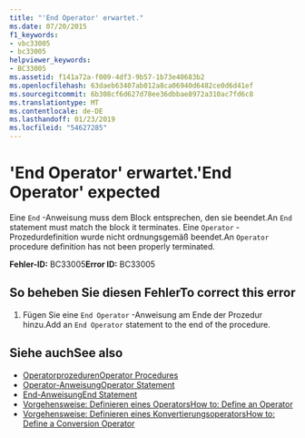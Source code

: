 ```yaml
---
title: "'End Operator' erwartet."
ms.date: 07/20/2015
f1_keywords:
- vbc33005
- bc33005
helpviewer_keywords:
- BC33005
ms.assetid: f141a72a-f009-4df3-9b57-1b73e40683b2
ms.openlocfilehash: 63daeb63407ab012a8ca06940d6482ce0d6d41ef
ms.sourcegitcommit: 6b308cf6d627d78ee36dbbae8972a310ac7fd6c8
ms.translationtype: MT
ms.contentlocale: de-DE
ms.lasthandoff: 01/23/2019
ms.locfileid: "54627285"
---
```

# <a name="end-operator-expected"></a><span data-ttu-id="13831-102">'End Operator' erwartet.</span><span class="sxs-lookup"><span data-stu-id="13831-102">'End Operator' expected</span></span>
<span data-ttu-id="13831-103">Eine `End` -Anweisung muss dem Block entsprechen, den sie beendet.</span><span class="sxs-lookup"><span data-stu-id="13831-103">An `End` statement must match the block it terminates.</span></span> <span data-ttu-id="13831-104">Eine `Operator` -Prozedurdefinition wurde nicht ordnungsgemäß beendet.</span><span class="sxs-lookup"><span data-stu-id="13831-104">An `Operator` procedure definition has not been properly terminated.</span></span>  
  
 <span data-ttu-id="13831-105">**Fehler-ID:** BC33005</span><span class="sxs-lookup"><span data-stu-id="13831-105">**Error ID:** BC33005</span></span>  
  
## <a name="to-correct-this-error"></a><span data-ttu-id="13831-106">So beheben Sie diesen Fehler</span><span class="sxs-lookup"><span data-stu-id="13831-106">To correct this error</span></span>  
  
1.  <span data-ttu-id="13831-107">Fügen Sie eine `End Operator` -Anweisung am Ende der Prozedur hinzu.</span><span class="sxs-lookup"><span data-stu-id="13831-107">Add an `End Operator` statement to the end of the procedure.</span></span>  
  
## <a name="see-also"></a><span data-ttu-id="13831-108">Siehe auch</span><span class="sxs-lookup"><span data-stu-id="13831-108">See also</span></span>
- [<span data-ttu-id="13831-109">Operatorprozeduren</span><span class="sxs-lookup"><span data-stu-id="13831-109">Operator Procedures</span></span>](../../visual-basic/programming-guide/language-features/procedures/operator-procedures.md)
- [<span data-ttu-id="13831-110">Operator-Anweisung</span><span class="sxs-lookup"><span data-stu-id="13831-110">Operator Statement</span></span>](../../visual-basic/language-reference/statements/operator-statement.md)
- [<span data-ttu-id="13831-111">End-Anweisung</span><span class="sxs-lookup"><span data-stu-id="13831-111">End Statement</span></span>](../../visual-basic/language-reference/statements/end-statement.md)
- [<span data-ttu-id="13831-112">Vorgehensweise: Definieren eines Operators</span><span class="sxs-lookup"><span data-stu-id="13831-112">How to: Define an Operator</span></span>](../../visual-basic/programming-guide/language-features/procedures/how-to-define-an-operator.md)
- [<span data-ttu-id="13831-113">Vorgehensweise: Definieren eines Konvertierungsoperators</span><span class="sxs-lookup"><span data-stu-id="13831-113">How to: Define a Conversion Operator</span></span>](../../visual-basic/programming-guide/language-features/procedures/how-to-define-a-conversion-operator.md)
